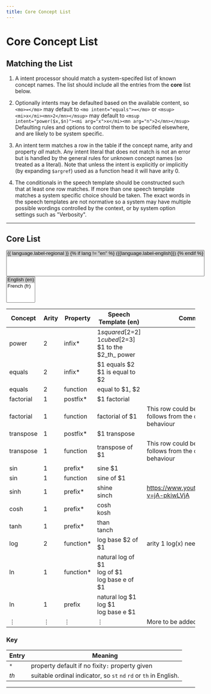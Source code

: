 ```yaml
---
title: Core Concept List
---
```


# Core Concept List


## Matching the List

1. A intent processor should match a system-specifed list of known concept names.
The list should include all the entries from the **core** list below.

2. Optionally intents may be defaulted based on the available content, so `<mo>=</mo>` may default to
`<mo intent="equals">=</mo>` or `<msup><mi>x</mi><mn>2</mn></msup>` may default to
`<msup intent="power($x,$n)"><mi arg="x">x</mi><mn arg="n">2</mn></msup>`
Defaulting rules and options to control them to be specifed elsewhere, and are likely to be system specific.

3. An intent term matches a row in the table if the concept name,
arity and property _all_ match.  Any intent literal that does not match is
not an error but is handled by the general rules for unknown concept
names (so treated as a literal). Note that unless the intent is
explicitly or implicitly (by expanding `$argref`) used as a function
head it will have arity 0.

4. The conditionals in the speech template should be constructed such that at least one row matches.
If more than one speech template matches a system specific choice should be taken.
The exact words in the speech templates are not normative so a system may have multiple possible wordings
controlled by the context, or by system option settings such as "Verbosity".

----

## Core List

<div class="language-switch">
  <select class="language-switch__select" id="myList" multiple>
    <!-- Loop over languages in _data/languages.yml -->
    {%- for language in site.data.languages -%}
      <!-- Checks page.lang not page path so top level files are en -->
        {% assign lang = language.language-code %}
        <option
	  {% if lang == "en" %}
          selected
          {% endif %}
          value="{{lang}}">
            {{ language.label-regional }}
            <!-- Ensures the translation of English is not displayed -->
            {% if lang != "en" %}
              ({{language.label-english}})
            {% endif %}
        </option>
    {%- endfor -%}
  </select>
</div>

<select id="LangSelect" multiple>
  <option value="4" selected>English (en)</option>
  <option value="5">French (fr)</option>
</select>

<style id="langcss">
  tr > *:nth-child(5) {display:none}
</style>


| Concept   | Arity | Property      | Speech Template (en)        |                                  Speech Template (fr)                 | Comments     |
| ----      | ----  | ----      | ----                                  | ----                                 | ----         |
| <span id="power">power</span>     | 2     | infix*    | $1 squared [$2=2] <br> $1 cubed [$2=3] <br> $1 to the $2_th_ power         |     $1  carré [$2=2] <br> $1 cube [$2=3] <br> $1 à la  $2 ..             |              |
| <span id="equals">equals</span>    | 2     | infix*    | $1 equals $2  <br>   $1 is equal to $2        |               $1 equals $2  <br>   $1 est égal à $2..                      |              |
| equals    | 2     | function  | equal to $1, $2       |              égal  $1, $2                      |              |
| <span id="factorial">factorial</span> | 1     | postfix*  | $1 factorial                |           $1 factorial                          |              |
| factorial | 1     | function  | factorial of $1          |             factorial of $1                      | This row could be deleted, as it follows from the default behaviour |
| <span id="transpose">transpose</span>  | 1     | postfix*  | $1 transpose          |                 $1 transposée                         |              |
| transpose  | 1     | function  | transpose of $1               |         transposée de $1                       | This row could be deleted, as it follows from the default behaviour |
| <span id="sin">sin</span>       | 1     | prefix*   | sine $1         |                      sine $1                              |              |
| sin       | 1     | function  | sine of $1           |                 sine of $1                           |              |
| sinh      | 1     | prefix*   | shine <br> sinch      |                shine <br> sinch                     | <https://www.youtube.com/watch?v=jA-pkiwLVjA> |
| cosh      | 1     | prefix*   | cosh <br> kosh        |             cosh <br> kosh                    | |
| tanh      | 1     | prefix*   | than <br> tanch       |            than <br> tanch                   | |
| <span id="log">log</span>       | 2     | function* | log base $2 of $1         |              log base $2 of $1                      |  arity 1 log(x)  needs no rule here |
| <span id="ln">ln</span>        | 1     | function* | natural log of $1 <br> log of $1  <br>  log base e of $1        |            natural log of $1 <br> log of $1  <br>  log base e of $1                   |  |
| ln        | 1     | prefix    | natural log $1  <br> log $1 <br> log base e $1           |         natural log $1  <br> log $1 <br> log base e $1                   |  |
| ⋮          | ⋮     | ⋮          | ⋮                                   |   ⋮                                     | More to be added |



### Key

| Entry | Meaning |
| ---- | ---- |
| `*` | property default if no  fixity`:` property given |
| _th_  | suitable ordinal indicator, so `st`  `nd` `rd` or `th` in English. |

----



<script>
      var LangSelect = document.getElementById('LangSelect');
      var LangCss = document.getElementById('langcss');
      LangSelect.onchange = (event) => {
	 LangCss.textContent='';
     for (var i=0, iLen=LangSelect.options.length; i<iLen; i++) {
    opt = LangSelect.options[i];
    if (opt.selected) {
    } else {
	LangCss.textContent= LangCss.textContent + "tr > *:nth-child(" + opt.value + ") {display:none}";
    }
     }
 }
</script>

